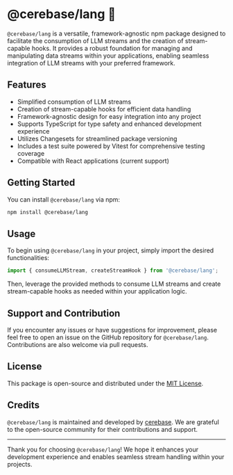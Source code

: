 # @cerebase/lang 💬

`@cerebase/lang` is a versatile, framework-agnostic npm package designed to facilitate the consumption of LLM streams and the creation of stream-capable hooks. It provides a robust foundation for managing and manipulating data streams within your applications, enabling seamless integration of LLM streams with your preferred framework.

## Features
- Simplified consumption of LLM streams
- Creation of stream-capable hooks for efficient data handling
- Framework-agnostic design for easy integration into any project
- Supports TypeScript for type safety and enhanced development experience
- Utilizes Changesets for streamlined package versioning
- Includes a test suite powered by Vitest for comprehensive testing coverage
- Compatible with React applications (current support)

## Getting Started
You can install `@cerebase/lang` via npm:

```bash
npm install @cerebase/lang
```

## Usage
To begin using `@cerebase/lang` in your project, simply import the desired functionalities:

```typescript
import { consumeLLMStream, createStreamHook } from '@cerebase/lang';
```

Then, leverage the provided methods to consume LLM streams and create stream-capable hooks as needed within your application logic.

## Support and Contribution
If you encounter any issues or have suggestions for improvement, please feel free to open an issue on the GitHub repository for `@cerebase/lang`. Contributions are also welcome via pull requests.

## License
This package is open-source and distributed under the [MIT License](LICENSE).

## Credits
`@cerebase/lang` is maintained and developed by [cerebase](https://cerebase.com/). We are grateful to the open-source community for their contributions and support.

---

Thank you for choosing `@cerebase/lang`! We hope it enhances your development experience and enables seamless stream handling within your projects.